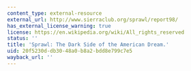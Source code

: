 ```yaml
---
content_type: external-resource
external_url: http://www.sierraclub.org/sprawl/report98/
has_external_license_warning: true
license: https://en.wikipedia.org/wiki/All_rights_reserved
status: ''
title: 'Sprawl: The Dark Side of the American Dream.'
uid: 20f5230d-db30-48a0-b8a2-bdd8e799c7e5
wayback_url: ''
---
```

